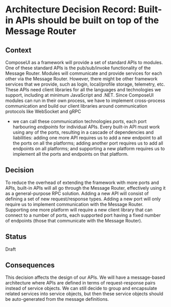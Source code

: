 # Architecture Decision Record: Built-in APIs should be built on top of the Message Router

## Context

ComposeUI as a framework will provide a set of standard APIs to modules. 
One of these standard APIs is the pub/sub/invoke functionality of the Message Router.
Modules will communicate and provide services for each other via the Message Router.
However, there might be other framework services that we provide, such as login,
local/profile storage, telemetry, etc. These APIs need client libraries for all the
languages and technologies we support, including at minimum JavaScript and .NET.
Since ComposeUI modules can run in their own process, we have to implement cross-process
communication and build our client libraries around communication protocols like WebSocket and gRPC
- we can call these communication technologies _ports_, each port harbouring _endpoints_ for
individual APIs.
Every built-in API must work using any of the ports, resulting in a cascade of dependencies and liabilities:
adding one more API requires us to add a new endpoint to all the ports on all the platforms;
adding another port requires us to add all endpoints on all platforms; and supporting a new platform requires us
to implement all the ports and endpoints on that platform.

## Decision

To reduce the overhead of extending the framework with more ports and APIs, built-in APIs
will all go through the Message Router, effectively using it as a general-purpose RPC solution.
Adding a new API will consist of defining a set of new request/response types.
Adding a new port will only require us to implement communication with the Message Router.
Supporting one more platform will require a new client library that can connect to 
a number of ports, each supported port having a fixed number of endpoints (those that communicate
with the Message Router).

## Status

Draft

## Consequences

This decision affects the design of our APIs. We will have a message-based architecture 
where APIs are defined in terms of request-response pairs instead of service objects.
We can still decide to group and encapsulate related services into service objects, but then
these service objects should be auto-generated from the message definitions.
